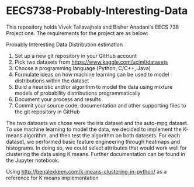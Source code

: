 # EECS738-Probably-Interesting-Data
This repository holds Vivek Tallavajhala and Bisher Anadani's EECS 738 Project one. The requirements for the project are as below:

Probably Interesting Data
Distribution estimation
1. Set up a new git repository in your GitHub account
2. Pick two datasets from
https://www.kaggle.com/uciml/datasets
3. Choose a programming language (Python, C/C++, Java)
4. Formulate ideas on how machine learning can be used to
model distributions within the dataset
5. Build a heuristic and/or algorithm to model the data using
mixture models of probability distributions
programmatically
6. Document your process and results
7. Commit your source code, documentation and other
supporting files to the git repository in GitHub

The two datasets we chose were the iris dataset and the auto-mpg dataset. To use machine learning to model the data, we decided to implement the K-means algorithm, and then test the algorithm on both datasets. For each dataset, we performed basic feature engineering through heatmaps and histograms. In doing so, we could select attributes that would work well for clustering the data using K means. Further documentation can be found in the Jupyter notebook.

Using http://benalexkeen.com/k-means-clustering-in-python/ as a reference for K means implementation
